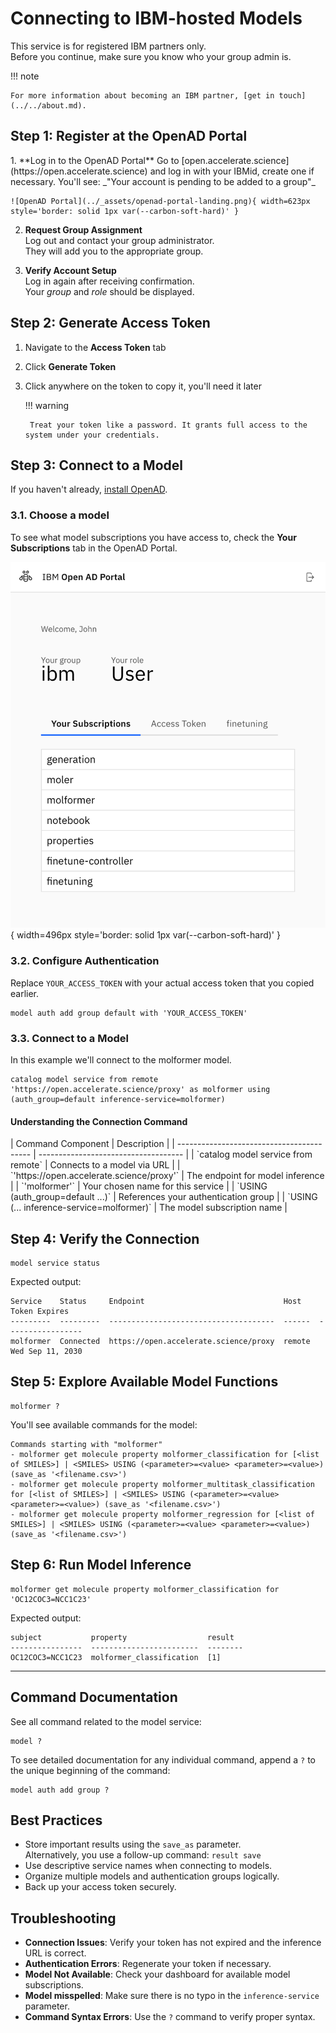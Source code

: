 # Connecting to IBM-hosted Models

This service is for registered IBM partners only.  
Before you continue, make sure you know who your group admin is.

!!! note

    For more information about becoming an IBM partner, [get in touch](../../about.md).

## Step 1: Register at the OpenAD Portal

<div class="padded-list" markdown>
1.  **Log in to the OpenAD Portal**  
    Go to [open.accelerate.science](https://open.accelerate.science) and log in with your IBMid, create one if necessary.  
    You'll see: _"Your account is pending to be added to a group"_

    ![OpenAD Portal](../_assets/openad-portal-landing.png){ width=623px style='border: solid 1px var(--carbon-soft-hard)' }

2.  **Request Group Assignment**  
    Log out and contact your group administrator.  
    They will add you to the appropriate group.

3.  **Verify Account Setup**  
    Log in again after receiving confirmation.  
    Your _group_ and _role_ should be displayed.
</div>

## Step 2: Generate Access Token

1. Navigate to the **Access Token** tab
2. Click **Generate Token**
3. Click anywhere on the token to copy it, you'll need it later

    !!! warning
        
        Treat your token like a password. It grants full access to the system under your credentials.

## Step 3: Connect to a Model

If you haven't already, [install OpenAD](../installation.md).

### 3.1. Choose a model

To see what model subscriptions you have access to, check the **Your Subscriptions** tab in the OpenAD Portal.

![OpenAD Portal](../_assets/openad-portal-services.png){ width=496px style='border: solid 1px var(--carbon-soft-hard)' }

### 3.2. Configure Authentication

Replace `YOUR_ACCESS_TOKEN` with your actual access token that you copied earlier.

```shell
model auth add group default with 'YOUR_ACCESS_TOKEN'
```

### 3.3. Connect to a Model

In this example we'll connect to the molformer model.

```shell
catalog model service from remote 'https://open.accelerate.science/proxy' as molformer using (auth_group=default inference-service=molformer)
```

#### Understanding the Connection Command

<div class='table-full-width-next'></div>
| Command Component                         | Description                          |
| ----------------------------------------- | ------------------------------------ |
| `catalog model service from remote`       | Connects to a model via URL          |
| `'https://open.accelerate.science/proxy'` | The endpoint for model inference     |
| `'molformer'`                             | Your chosen name for this service    |
| `USING (auth_group=default ...)`          | References your authentication group |
| `USING (... inference-service=molformer)` | The model subscription name          |

## Step 4: Verify the Connection

```shell
model service status
```

Expected output:

```text
Service    Status     Endpoint                               Host    Token Expires
---------  ---------  -------------------------------------  ------  -----------------
molformer  Connected  https://open.accelerate.science/proxy  remote  Wed Sep 11, 2030
```

## Step 5: Explore Available Model Functions

```shell
molformer ?
```

You'll see available commands for the model:

```text
Commands starting with "molformer"
- molformer get molecule property molformer_classification for [<list of SMILES>] | <SMILES> USING (<parameter>=<value> <parameter>=<value>) (save_as '<filename.csv>')
- molformer get molecule property molformer_multitask_classification for [<list of SMILES>] | <SMILES> USING (<parameter>=<value> <parameter>=<value>) (save_as '<filename.csv>')
- molformer get molecule property molformer_regression for [<list of SMILES>] | <SMILES> USING (<parameter>=<value> <parameter>=<value>) (save_as '<filename.csv>')
```

## Step 6: Run Model Inference

```shell
molformer get molecule property molformer_classification for 'OC12COC3=NCC1C23'
```

Expected output:

```text
subject           property                  result
----------------  ------------------------  --------
OC12COC3=NCC1C23  molformer_classification  [1]
```

---


## Command Documentation

See all command related to the model service:

```shell
model ?
```

To see detailed documentation for any individual command, append a `?` to the unique beginning of the command:

```shell
model auth add group ?
```

## Best Practices

-   Store important results using the `save_as` parameter.  
    Alternatively, you use a follow-up command: `result save`
-   Use descriptive service names when connecting to models.
-   Organize multiple models and authentication groups logically.
-   Back up your access token securely.

## Troubleshooting

-   **Connection Issues**: Verify your token has not expired and the inference URL is correct.
-   **Authentication Errors**: Regenerate your token if necessary.
-   **Model Not Available**: Check your dashboard for available model subscriptions.
-   **Model misspelled**: Make sure there is no typo in the `inference-service` parameter.
-   **Command Syntax Errors**: Use the `?` command to verify proper syntax.